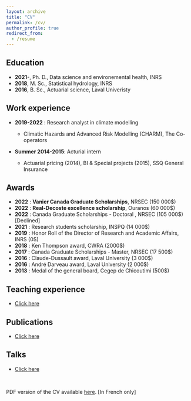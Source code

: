 ```yaml
---
layout: archive
title: "CV"
permalink: /cv/
author_profile: true
redirect_from:
  - /resume
---
```


Education
---------------
* **2021-**, Ph. D., Data science and environemental health, INRS
* **2018**, M. Sc., Statistical hydrology, INRS
* **2016**, B. Sc., Actuarial science, Laval Univeristy

Work experience
---------------

* **2019-2022** : Research analyst in climate modelling
  * Climatic Hazards and Advanced Risk Modelling (CHARM), The Co-operators

* **Summer 2014-2015**: Acturial intern
  * Actuarial pricing (2014), BI & Special projects (2015), SSQ General Insurance
  
Awards
---------------

* **2022** : **Vanier Canada Graduate Scholarships**, NRSEC (150 000$)
* **2022** : **Real-Decoste excellence scholarship**, Ouranos (60 000$)
* **2022** : Canada Graduate Scholarships - Doctoral , NRSEC (105 000$) [Declined]
* **2021** : Research students scholarship, INSPQ (14 000$)
* **2019** : Honor Roll of the Director of Research and Academic Affairs, INRS (0$)
* **2018** : Ken Thompson award, CWRA (2000$)
* **2017** : Canada Graduate Scholarships - Master, NRSEC (17 500$)
* **2016** : Claude-Dussault award, Laval University (3 000$)
* **2016** : André Darveau award, Laval University (2 000$)
* **2013** : Medal of the general board, Cegep de Chicoutimi (500$)

Teaching experience
---------------

* [Click here](https://jeremieboudreault.github.io/teaching/)

Publications
---------------

* [Click here](https://jeremieboudreault.github.io/research/)

Talks
---------------

* [Click here](https://jeremieboudreault.github.io/talks/)


<br />

PDF version of the CV available [here](). [In French only]